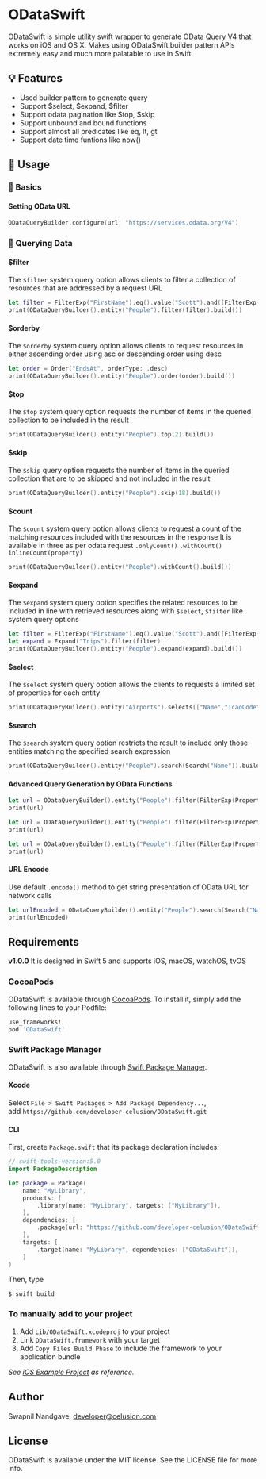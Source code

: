 # ODataSwift

ODataSwift is simple utility swift wrapper to generate OData Query V4 that works on iOS and OS X. Makes using ODataSwift builder pattern APIs extremely easy 
and much more palatable to use in Swift

## :bulb: Features

- Used builder pattern to generate query
- Support $select, $expand, $filter
- Support odata pagination like $top, $skip
- Support unbound and bound functions
- Support almost all predicates like eq, lt, gt
- Support date time funtions like now()

## :book: Usage

### :key: Basics

#### Setting OData URL
```swift
ODataQueryBuilder.configure(url: "https://services.odata.org/V4")
```

### :key: Querying Data

#### $filter
The `$filter` system query option allows clients to filter a collection of resources that are addressed by a request URL
```swift
let filter = FilterExp("FirstName").eq().value("Scott").and([FilterExp("FirstName").eq().value("Scott")])
print(ODataQueryBuilder().entity("People").filter(filter).build())
```
#### $orderby
The `$orderby` system query option allows clients to request resources in either ascending order using asc or descending order using desc
```swift
let order = Order("EndsAt", orderType: .desc)
print(ODataQueryBuilder().entity("People").order(order).build())
```
#### $top
The `$top` system query option requests the number of items in the queried collection to be included in the result
```swift
print(ODataQueryBuilder().entity("People").top(2).build())
```
#### $skip
The `$skip` query option requests the number of items in the queried collection that are to be skipped and not included in the result
```swift
print(ODataQueryBuilder().entity("People").skip(18).build())
```
#### $count
The `$count` system query option allows clients to request a count of the matching resources included with the resources in the response
It is available in three as per odata request `.onlyCount()` `.withCount()` `inlineCount(property)`
```swift
print(ODataQueryBuilder().entity("People").withCount().build())
```
#### $expand
The `$expand` system query option specifies the related resources to be included in line with retrieved resources along with `$select`, `$filter` like system query options 
```swift
let filter = FilterExp("FirstName").eq().value("Scott").and([FilterExp("FirstName").eq().value("Scott")])
let expand = Expand("Trips").filter(filter)
print(ODataQueryBuilder().entity("People").expand(expand).build())
```
#### $select
The `$select` system query option allows the clients to requests a limited set of properties for each entity
```swift
print(ODataQueryBuilder().entity("Airports").selects(["Name","IcaoCode"]).build())
```
#### $search
The `$search` system query option restricts the result to include only those entities matching the specified search expression
```swift
print(ODataQueryBuilder().entity("People").search(Search("Name")).build())
```
#### Advanced Query Generation by OData Functions
```swift
let url = ODataQueryBuilder().entity("People").filter(FilterExp(PropertyFunc("name", .length)).eq().value(30)).build()
print(url)
```
```swift
let url = ODataQueryBuilder().entity("People").filter(FilterExp(PropertyFunc("designation", .substring).value(1)).eq().value("di")).build()
print(url)
```
```swift
let url = ODataQueryBuilder().entity("People").filter(FilterExp(PropertyFunc("CreatedOn", .year)).eq().value(2020)).build()
print(url)
```

#### URL Encode
Use default `.encode()` method to get string presentation of OData URL for network calls
```swift
let urlEncoded = ODataQueryBuilder().entity("People").search(Search("Name")).encode()
print(urlEncoded)
```

## Requirements

**v1.0.0**
It is designed in Swift 5 and supports iOS, macOS, watchOS, tvOS

### CocoaPods

ODataSwift is available through [CocoaPods](http://cocoapods.org). To install
it, simply add the following lines to your Podfile:

```ruby
use_frameworks!
pod 'ODataSwift'
```
### Swift Package Manager

ODataSwift is also available through [Swift Package Manager](https://github.com/apple/swift-package-manager/).

#### Xcode

Select `File > Swift Packages > Add Package Dependency...`,  
add `https://github.com/developer-celusion/ODataSwift.git`

[comment]: <> (<img src="https://user-images.githubusercontent.com/40610/67627000-2833b580-f88f-11e9-89ef-18819b1a6c67.png" width="800px" />)

#### CLI

First, create `Package.swift` that its package declaration includes:

```swift
// swift-tools-version:5.0
import PackageDescription

let package = Package(
    name: "MyLibrary",
    products: [
        .library(name: "MyLibrary", targets: ["MyLibrary"]),
    ],
    dependencies: [
        .package(url: "https://github.com/developer-celusion/ODataSwift.git", from: "1.0.0"),
    ],
    targets: [
        .target(name: "MyLibrary", dependencies: ["ODataSwift"]),
    ]
)
```

Then, type

```shell
$ swift build
```

### To manually add to your project

1. Add `Lib/ODataSwift.xcodeproj` to your project
2. Link `ODataSwift.framework` with your target
3. Add `Copy Files Build Phase` to include the framework to your application bundle

_See [iOS Example Project](https://github.com/developer-celusion/ODataSwift/tree/master/Examples/Example-iOS) as reference._

[comment]: <> (<img src="https://raw.githubusercontent.com/kishikawakatsumi/KeychainAccess/master/Screenshots/Installation.png" width="800px" />)

## Author

Swapnil Nandgave, developer@celusion.com

## License

ODataSwift is available under the MIT license. See the LICENSE file for more info.




